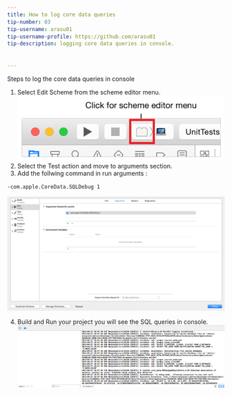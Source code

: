 ```yaml
---
title: How to log core data queries
tip-number: 03
tip-username: arasu01
tip-username-profile: https://github.com/arasu01
tip-description: logging core data queries in console.


---
```


Steps to log the core data queries in console

1. Select Edit Scheme from the scheme editor menu.
![Editor menu](Editor_menu.png "Editor menu")
2. Select the Test action and move to arguments section.
3. Add the follwing command in run arguments : 

```bash
-com.apple.CoreData.SQLDebug 1
```

![Edit scheme](Edit_scheme.png "Edit scheme")

4. Build and Run your project you will see the SQL queries in console.
![SQL queries](SQL_queries.png "SQL queries")
